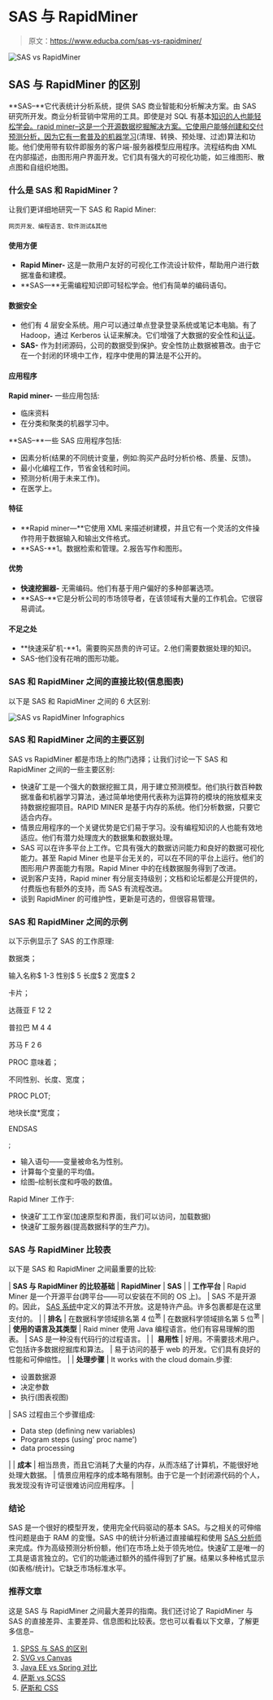 # SAS 与 RapidMiner

> 原文：<https://www.educba.com/sas-vs-rapidminer/>

![SAS vs RapidMiner](img/e28a359c59b6b63514d75a921245549a.png)



## SAS 与 RapidMiner 的区别

**SAS–**它代表统计分析系统，提供 SAS 商业智能和分析解决方案。由 SAS 研究所开发。商业分析营销中常用的工具。即使是对 SQL 有基本[知识的人也能轻松学会。rapid miner–这是一个开源数据挖掘解决方案。它使用户能够创建和交付预测分析，因为它有一套](https://www.educba.com/sql-server-interview-questions/)[普及的机器学习](https://www.educba.com/uses-of-machine-learning/)(清理、转换、预处理、过滤)算法和功能。他们使用带有软件即服务的客户端-服务器模型应用程序。流程结构由 XML 在内部描述，由图形用户界面开发。它们具有强大的可视化功能，如三维图形、散点图和自组织地图。

### 什么是 SAS 和 RapidMiner？

让我们更详细地研究一下 SAS 和 Rapid Miner:

<small>网页开发、编程语言、软件测试&其他</small>

#### 使用方便

*   **Rapid Miner-** 这是一款用户友好的可视化工作流设计软件，帮助用户进行数据准备和建模。
*   **SAS—**无需编程知识即可轻松学会。他们有简单的编码语句。

#### 数据安全

*   他们有 4 层安全系统。用户可以通过单点登录登录系统或笔记本电脑。有了 Hadoop，通过 Kerberos 认证来解决。它们增强了大数据的安全性和[认证](https://www.educba.com/careers-in-big-data/)。
*   **SAS-** 作为封闭源码，公司的数据受到保护。安全性防止数据被篡改。由于它在一个封闭的环境中工作，程序中使用的算法是不公开的。

#### 应用程序

**Rapid miner-** 一些应用包括:

*   临床资料
*   在分类和聚类的机器学习中。

**SAS–**一些 SAS 应用程序包括:

*   因素分析(结果的不同统计变量，例如:购买产品时分析价格、质量、反馈)。
*   最小化编程工作，节省金钱和时间。
*   预测分析(用于未来工作)。
*   在医学上。

#### 特征

*   **Rapid miner—**它使用 XML 来描述树建模，并且它有一个灵活的文件操作符用于数据输入和输出文件格式。
*   **SAS-**1。数据检索和管理。2.报告写作和图形。

#### 优势

*   **快速挖掘器-** 无需编码。他们有基于用户偏好的多种部署选项。
*   **SAS–**它是分析公司的市场领导者，在该领域有大量的工作机会。它很容易调试。

#### 不足之处

*   **快速采矿机-**1。需要购买昂贵的许可证。2.他们需要数据处理的知识。
*   SAS-他们没有花哨的图形功能。

### SAS 和 RapidMiner 之间的直接比较(信息图表)

以下是 SAS 和 RapidMiner 之间的 6 大区别:

![SAS vs RapidMiner Infographics](img/3a5c741e45e093b45966db977a4ed88e.png)



### SAS 和 RapidMiner 之间的主要区别

SAS vs RapidMiner 都是市场上的热门选择；让我们讨论一下 SAS 和 RapidMiner 之间的一些主要区别:

*   快速矿工是一个强大的数据挖掘工具，用于建立预测模型。他们执行数百种数据准备和机器学习算法，通过简单地使用代表称为运算符的模块的拖放框来支持数据挖掘项目。RAPID MINER 是基于内存的系统。他们分析数据，只要它适合内存。
*   情景应用程序的一个关键优势是它们易于学习。没有编程知识的人也能有效地适应。他们有潜力处理庞大的数据集和数据处理。
*   SAS 可以在许多平台上工作。它具有强大的数据访问能力和良好的数据可视化能力。甚至 Rapid Miner 也是平台无关的，可以在不同的平台上运行。他们的图形用户界面能力有限。Rapid Miner 中的在线数据服务得到了改进。
*   说到客户支持，Rapid miner 有分层支持级别；文档和论坛都是公开提供的，付费版也有额外的支持，而 SAS 有流程改进。
*   谈到 RapidMiner 的可维护性，更新是可选的，但很容易管理。

### SAS 和 RapidMiner 之间的示例

以下示例显示了 SAS 的工作原理:

数据类；

输入名称$ 1-3 性别$ 5 长度$ 2 宽度$ 2

卡片；

达薇亚 F 12 2

普拉巴 M 4 4

苏马 F 2 6

PROC 意味着；

不同性别、长度、宽度；

PROC PLOT;

地块长度*宽度；

ENDSAS

;

*   输入语句——变量被命名为性别。
*   计算每个变量的平均值。
*   绘图–绘制长度和呼吸的数值。

Rapid Miner 工作于:

*   快速矿工工作室(加速原型和界面，我们可以访问，加载数据)
*   快速矿工服务器(提高数据科学的生产力)。

### SAS 与 RapidMiner 比较表

以下是 SAS 和 RapidMiner 之间最重要的比较:

| **SAS 与 RapidMiner 的比较基础** | **RapidMiner** | **SAS** |
| **工作平台** | Rapid Miner 是一个开源平台(跨平台——可以安装在不同的 OS 上)。 | SAS 不是开源的。因此， [SAS 系统](https://www.educba.com/what-is-sas/)中定义的算法不开放。这是特许产品。许多包裹都是在这里支付的。 |
| **排名** | 在数据科学领域排名第 4 位<sup>第</sup> | 在数据科学领域排名第 5 位<sup>第</sup> |
| **使用的语言及其类型** | Raid miner 使用 Java 编程语言。他们有容易理解的图表。 | SAS 是一种没有代码行的过程语言。 |
|  **易用性** | 好用。不需要技术用户。它包括许多数据挖掘库和算法。 | 易于访问的基于 web 的开发。它们具有良好的性能和可伸缩性。 |
| **处理步骤** | It works with the cloud domain.步骤:

*   设置数据源
*   决定参数
*   执行(图表视图)

 | SAS 过程由三个步骤组成:

*   Data step (defining new variables)
*   Program steps (using' proc name')
*   data processing

 |
| **成本** | 相当昂贵，而且它消耗了大量的内存，从而冻结了计算机，不能很好地处理大数据。 | 情景应用程序的成本略有限制。由于它是一个封闭源代码的个人，我发现没有许可证很难访问应用程序。 |

### 结论

SAS 是一个很好的模型开发，使用完全代码驱动的基本 SAS。与之相关的可伸缩性问题是由于 RAM 的变慢。SAS 中的统计分析通过直接编程和使用 [SAS 分析师](https://www.educba.com/career-in-sas/)来完成。作为高级预测分析份额，他们在市场上处于领先地位。快速矿工是唯一的工具是语言独立的。它们的功能通过额外的插件得到了扩展。结果以多种格式显示(如表格/统计)。它缺乏市场标准水平。

### 推荐文章

这是 SAS 与 RapidMiner 之间最大差异的指南。我们还讨论了 RapidMiner 与 SAS 的直接差异、主要差异、信息图和比较表。您也可以看看以下文章，了解更多信息–

1.  [SPSS 与 SAS 的区别](https://www.educba.com/spss-vs-sas/)
2.  [SVG vs Canvas](https://www.educba.com/svg-vs-canvas/)
3.  [Java EE vs Spring 对比](https://www.educba.com/java-ee-vs-spring/)
4.  [萨斯 vs SCSS](https://www.educba.com/sass-vs-scss/)
5.  [萨斯和 CSS](https://www.educba.com/sass-vs-css/)





